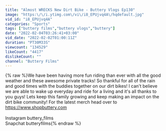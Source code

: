 ```yaml
---
title: "Almost WRECKS New Dirt Bike - Buttery Vlogs Ep130"
image: "https:\/\/i.ytimg.com\/vi\/i8_EPUjvq4A\/hqdefault.jpg"
vid_id: "i8_EPUjvq4A"
categories: "Sports"
tags: ["buttery films","buttery vlogs","buttery"]
date: "2022-02-04T03:26:41+03:00"
vid_date: "2022-02-02T01:00:11Z"
duration: "PT30M33S"
viewcount: "134529"
likeCount: "4417"
dislikeCount: ""
channel: "Buttery Films"
---
```

{% raw %}We have been having more fun riding than ever with all the good weather and these awesome private tracks! So thankful for all of the rain and good times with the buddies together on our dirt bikes! I can't believe we are able to wake up everyday and ride for a living and it's all thanks to you guys! Lets keep this family growing and keep making an impact on the dirt bike community! For the latest merch head over to <a rel="nofollow" target="blank" href="https://www.shopbuttery.com">https://www.shopbuttery.com</a><br /><br />Instagram buttery_films<br />Snapchat butteryfilms{% endraw %}
